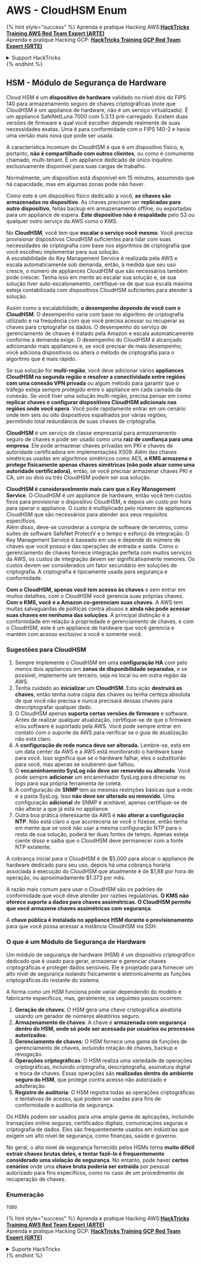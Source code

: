 # AWS - CloudHSM Enum

{% hint style="success" %}
Aprenda e pratique Hacking AWS:<img src="../../../.gitbook/assets/image (1).png" alt="" data-size="line">[**HackTricks Training AWS Red Team Expert (ARTE)**](https://training.hacktricks.xyz/courses/arte)<img src="../../../.gitbook/assets/image (1).png" alt="" data-size="line">\
Aprenda e pratique Hacking GCP: <img src="../../../.gitbook/assets/image (2).png" alt="" data-size="line">[**HackTricks Training GCP Red Team Expert (GRTE)**<img src="../../../.gitbook/assets/image (2).png" alt="" data-size="line">](https://training.hacktricks.xyz/courses/grte)

<details>

<summary>Support HackTricks</summary>

* Confira os [**planos de assinatura**](https://github.com/sponsors/carlospolop)!
* **Junte-se ao** 💬 [**grupo do Discord**](https://discord.gg/hRep4RUj7f) ou ao [**grupo do telegram**](https://t.me/peass) ou **siga-nos no** **Twitter** 🐦 [**@hacktricks\_live**](https://twitter.com/hacktricks\_live)**.**
* **Compartilhe truques de hacking enviando PRs para os repositórios do** [**HackTricks**](https://github.com/carlospolop/hacktricks) e [**HackTricks Cloud**](https://github.com/carlospolop/hacktricks-cloud).

</details>
{% endhint %}

## HSM - Módulo de Segurança de Hardware

Cloud HSM é um **dispositivo de hardware** validado no nível dois do FIPS 140 para armazenamento seguro de chaves criptográficas (note que CloudHSM é um appliance de hardware, não é um serviço virtualizado). É um appliance SafeNetLuna 7000 com 5.3.13 pré-carregado. Existem duas versões de firmware e qual você escolher depende realmente de suas necessidades exatas. Uma é para conformidade com o FIPS 140-2 e havia uma versão mais nova que pode ser usada.

A característica incomum do CloudHSM é que é um dispositivo físico, e, portanto, **não é compartilhado com outros clientes**, ou como é comumente chamado, multi-tenant. É um appliance dedicado de único inquilino exclusivamente disponível para suas cargas de trabalho.

Normalmente, um dispositivo está disponível em 15 minutos, assumindo que há capacidade, mas em algumas zonas pode não haver.

Como este é um dispositivo físico dedicado a você, **as chaves são armazenadas no dispositivo**. As chaves precisam ser **replicadas para outro dispositivo**, feitas backup em armazenamento offline, ou exportadas para um appliance de espera. **Este dispositivo não é respaldado** pelo S3 ou qualquer outro serviço da AWS como o KMS.

No **CloudHSM**, você tem que **escalar o serviço você mesmo**. Você precisa provisionar dispositivos CloudHSM suficientes para lidar com suas necessidades de criptografia com base nos algoritmos de criptografia que você escolheu implementar para sua solução.\
A escalabilidade do Key Management Service é realizada pela AWS e escala automaticamente sob demanda, então, à medida que seu uso cresce, o número de appliances CloudHSM que são necessários também pode crescer. Tenha isso em mente ao escalar sua solução e, se sua solução tiver auto-escalonamento, certifique-se de que sua escala máxima esteja contabilizada com dispositivos CloudHSM suficientes para atender à solução.

Assim como a escalabilidade, **o desempenho depende de você com o CloudHSM**. O desempenho varia com base no algoritmo de criptografia utilizado e na frequência com que você precisa acessar ou recuperar as chaves para criptografar os dados. O desempenho do serviço de gerenciamento de chaves é tratado pela Amazon e escala automaticamente conforme a demanda exige. O desempenho do CloudHSM é alcançado adicionando mais appliances e, se você precisar de mais desempenho, você adiciona dispositivos ou altera o método de criptografia para o algoritmo que é mais rápido.

Se sua solução for **multi-região**, você deve adicionar vários **appliances CloudHSM na segunda região e resolver a conectividade entre regiões com uma conexão VPN privada** ou algum método para garantir que o tráfego esteja sempre protegido entre o appliance em cada camada da conexão. Se você tiver uma solução multi-região, precisa pensar em como **replicar chaves e configurar dispositivos CloudHSM adicionais nas regiões onde você opera**. Você pode rapidamente entrar em um cenário onde tem seis ou oito dispositivos espalhados por várias regiões, permitindo total redundância de suas chaves de criptografia.

**CloudHSM** é um serviço de classe empresarial para armazenamento seguro de chaves e pode ser usado como uma **raiz de confiança para uma empresa**. Ele pode armazenar chaves privadas em PKI e chaves de autoridade certificadora em implementações X509. Além das chaves simétricas usadas em algoritmos simétricos como AES, **o KMS armazena e protege fisicamente apenas chaves simétricas (não pode atuar como uma autoridade certificadora)**, então, se você precisar armazenar chaves PKI e CA, um ou dois ou três CloudHSM podem ser sua solução.

**CloudHSM é consideravelmente mais caro que o Key Management Service**. O CloudHSM é um appliance de hardware, então você tem custos fixos para provisionar o dispositivo CloudHSM, e depois um custo por hora para operar o appliance. O custo é multiplicado pelo número de appliances CloudHSM que são necessários para atender aos seus requisitos específicos.\
Além disso, deve-se considerar a compra de software de terceiros, como suítes de software SafeNet ProtectV e o tempo e esforço de integração. O Key Management Service é baseado em uso e depende do número de chaves que você possui e das operações de entrada e saída. Como o gerenciamento de chaves fornece integração perfeita com muitos serviços da AWS, os custos de integração devem ser significativamente menores. Os custos devem ser considerados um fator secundário em soluções de criptografia. A criptografia é tipicamente usada para segurança e conformidade.

**Com o CloudHSM, apenas você tem acesso às chaves** e sem entrar em muitos detalhes, com o CloudHSM você gerencia suas próprias chaves. **Com o KMS, você e a Amazon co-gerenciam suas chaves**. A AWS tem muitas salvaguardas de políticas contra abusos e **ainda não pode acessar suas chaves em nenhuma das soluções**. A principal distinção é a conformidade em relação à propriedade e gerenciamento de chaves, e com o CloudHSM, este é um appliance de hardware que você gerencia e mantém com acesso exclusivo a você e somente você.

### Sugestões para CloudHSM

1. Sempre implemente o CloudHSM em uma **configuração HA** com pelo menos dois appliances em **zonas de disponibilidade separadas**, e se possível, implemente um terceiro, seja no local ou em outra região da AWS.
2. Tenha cuidado ao **inicializar** um **CloudHSM**. Esta ação **destruirá as chaves**, então tenha outra cópia das chaves ou tenha certeza absoluta de que você não precisa e nunca precisará dessas chaves para descriptografar qualquer dado.
3. O CloudHSM apenas **suporta certas versões de firmware** e software. Antes de realizar qualquer atualização, certifique-se de que o firmware e/ou software é suportado pela AWS. Você pode sempre entrar em contato com o suporte da AWS para verificar se o guia de atualização não está claro.
4. A **configuração de rede nunca deve ser alterada.** Lembre-se, está em um data center da AWS e a AWS está monitorando o hardware base para você. Isso significa que se o hardware falhar, eles o substituirão para você, mas apenas se souberem que falhou.
5. O **encaminhamento SysLog não deve ser removido ou alterado**. Você pode sempre **adicionar** um encaminhador SysLog para direcionar os logs para sua própria ferramenta de coleta.
6. A configuração de **SNMP** tem as mesmas restrições básicas que a rede e a pasta SysLog. Isso **não deve ser alterado ou removido**. Uma configuração **adicional** de SNMP é aceitável, apenas certifique-se de não alterar a que já está no appliance.
7. Outra boa prática interessante da AWS é **não alterar a configuração NTP**. Não está claro o que aconteceria se você o fizesse, então tenha em mente que se você não usar a mesma configuração NTP para o resto de sua solução, poderá ter duas fontes de tempo. Apenas esteja ciente disso e saiba que o CloudHSM deve permanecer com a fonte NTP existente.

A cobrança inicial para o CloudHSM é de $5.000 para alocar o appliance de hardware dedicado para seu uso, depois há uma cobrança horária associada à execução do CloudHSM que atualmente é de $1,88 por hora de operação, ou aproximadamente $1.373 por mês.

A razão mais comum para usar o CloudHSM são os padrões de conformidade que você deve atender por razões regulatórias. **O KMS não oferece suporte a dados para chaves assimétricas. O CloudHSM permite que você armazene chaves assimétricas com segurança**.

A **chave pública é instalada no appliance HSM durante o provisionamento** para que você possa acessar a instância CloudHSM via SSH.

### O que é um Módulo de Segurança de Hardware

Um módulo de segurança de hardware (HSM) é um dispositivo criptográfico dedicado que é usado para gerar, armazenar e gerenciar chaves criptográficas e proteger dados sensíveis. Ele é projetado para fornecer um alto nível de segurança isolando fisicamente e eletronicamente as funções criptográficas do restante do sistema.

A forma como um HSM funciona pode variar dependendo do modelo e fabricante específicos, mas, geralmente, os seguintes passos ocorrem:

1. **Geração de chaves**: O HSM gera uma chave criptográfica aleatória usando um gerador de números aleatórios seguro.
2. **Armazenamento de chaves**: A chave é **armazenada com segurança dentro do HSM, onde só pode ser acessada por usuários ou processos autorizados**.
3. **Gerenciamento de chaves**: O HSM fornece uma gama de funções de gerenciamento de chaves, incluindo rotação de chaves, backup e revogação.
4. **Operações criptográficas**: O HSM realiza uma variedade de operações criptográficas, incluindo criptografia, descriptografia, assinatura digital e troca de chaves. Essas operações são **realizadas dentro do ambiente seguro do HSM**, que protege contra acesso não autorizado e adulteração.
5. **Registro de auditoria**: O HSM registra todas as operações criptográficas e tentativas de acesso, que podem ser usadas para fins de conformidade e auditoria de segurança.

Os HSMs podem ser usados para uma ampla gama de aplicações, incluindo transações online seguras, certificados digitais, comunicações seguras e criptografia de dados. Eles são frequentemente usados em indústrias que exigem um alto nível de segurança, como finanças, saúde e governo.

No geral, o alto nível de segurança fornecido pelos HSMs torna **muito difícil extrair chaves brutas deles, e tentar fazê-lo é frequentemente considerado uma violação de segurança**. No entanto, pode haver **certos cenários** onde uma **chave bruta poderia ser extraída** por pessoal autorizado para fins específicos, como no caso de um procedimento de recuperação de chaves.

### Enumeração
```
TODO
```
{% hint style="success" %}
Aprenda e pratique Hacking AWS:<img src="../../../.gitbook/assets/image (1).png" alt="" data-size="line">[**HackTricks Training AWS Red Team Expert (ARTE)**](https://training.hacktricks.xyz/courses/arte)<img src="../../../.gitbook/assets/image (1).png" alt="" data-size="line">\
Aprenda e pratique Hacking GCP: <img src="../../../.gitbook/assets/image (2).png" alt="" data-size="line">[**HackTricks Training GCP Red Team Expert (GRTE)**<img src="../../../.gitbook/assets/image (2).png" alt="" data-size="line">](https://training.hacktricks.xyz/courses/grte)

<details>

<summary>Suporte HackTricks</summary>

* Confira os [**planos de assinatura**](https://github.com/sponsors/carlospolop)!
* **Junte-se ao** 💬 [**grupo do Discord**](https://discord.gg/hRep4RUj7f) ou ao [**grupo do telegram**](https://t.me/peass) ou **siga**-nos no **Twitter** 🐦 [**@hacktricks\_live**](https://twitter.com/hacktricks\_live)**.**
* **Compartilhe truques de hacking enviando PRs para o** [**HackTricks**](https://github.com/carlospolop/hacktricks) e [**HackTricks Cloud**](https://github.com/carlospolop/hacktricks-cloud) repositórios do github.

</details>
{% endhint %}
